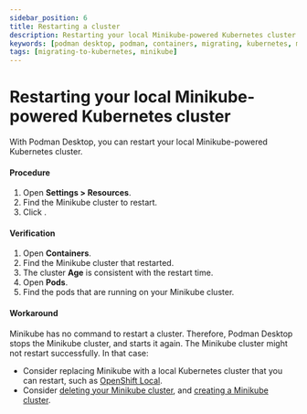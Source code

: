```yaml
---
sidebar_position: 6
title: Restarting a cluster
description: Restarting your local Minikube-powered Kubernetes cluster.
keywords: [podman desktop, podman, containers, migrating, kubernetes, minikube]
tags: [migrating-to-kubernetes, minikube]
---
```


# Restarting your local Minikube-powered Kubernetes cluster

With Podman Desktop, you can restart your local Minikube-powered Kubernetes cluster.

#### Procedure

1. Open **<Icon icon="fa-solid fa-cog" size="lg" /> Settings > Resources**.
1. Find the Minikube cluster to restart.
1. Click <Icon icon="fa-solid fa-repeat" size="lg" />.

#### Verification

1. Open **Containers**.
1. Find the Minikube cluster that restarted.
1. The cluster **Age** is consistent with the restart time.
1. Open **Pods**.
1. Find the pods that are running on your Minikube cluster.

#### Workaround

Minikube has no command to restart a cluster.
Therefore, Podman Desktop stops the Minikube cluster, and starts it again.
The Minikube cluster might not restart successfully.
In that case:

- Consider replacing Minikube with a local Kubernetes cluster that you can restart, such as [OpenShift Local](https://developers.redhat.com/products/openshift-local/).
- Consider [deleting your Minikube cluster](/docs/minikube/deleting-your-minikube-cluster), and [creating a Minikube cluster](/docs/minikube/creating-a-minikube-cluster).
